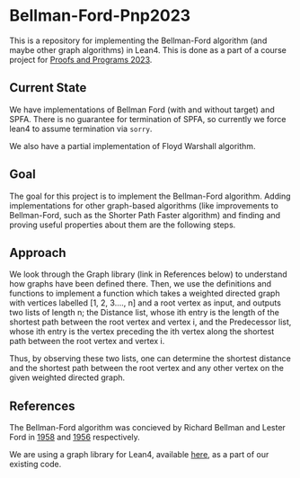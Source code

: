 # Bellman-Ford-Pnp2023

This is a repository for implementing the Bellman-Ford algorithm (and maybe other graph algorithms) in Lean4. This is done as a part of a course project for [Proofs and Programs 2023](http://math.iisc.ac.in/~gadgil/proofs-and-programs-2023/).

## Current State

We have implementations of Bellman Ford (with and without target) and SPFA. There is no guarantee for termination of SPFA, so currently we force lean4 to assume termination via `sorry`.

We also have a partial implementation of Floyd Warshall algorithm.

## Goal

The goal for this project is to implement the Bellman-Ford algorithm. Adding implementations for other graph-based algorithms (like improvements to Bellman-Ford, such as the Shorter Path Faster algorithm) and finding and proving useful properties about them are the following steps.

## Approach

We look through the Graph library (link in References below) to understand how graphs have been defined there. Then, we use the definitions and functions to implement a function which takes a weighted directed graph with vertices labelled [1, 2, 3...., n] and a root vertex as input, and outputs two lists of length n; the Distance list, whose ith entry is the length of the shortest path between the root vertex and vertex i, and the Predecessor list, whose ith entry is the vertex preceding the ith vertex along the shortest path between the root vertex and vertex i.

Thus, by observing these two lists, one can determine the shortest distance and the shortest path between the root vertex and any other vertex on the given weighted directed graph.

## References

The Bellman-Ford algorithm was concieved by Richard Bellman and Lester Ford in [1958](https://www.ams.org/journals/qam/1958-16-01/S0033-569X-1958-0102435-2/) and [1956](https://www.rand.org/pubs/papers/P923.html) respectively.

We are using a graph library for Lean4, available [here](https://github.com/goens/graph-library-for-lean4), as a part of our existing code.

